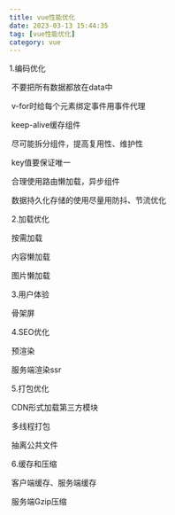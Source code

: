```yaml
---
title: vue性能优化
date: 2023-03-13 15:44:35
tag: [vue性能优化]
category: vue
---
```

1.编码优化

​      不要把所有数据都放在data中

​      v-for时给每个元素绑定事件用事件代理

​      keep-alive缓存组件

​      尽可能拆分组件，提高复用性、维护性

​      key值要保证唯一

​      合理使用路由懒加载，异步组件

​      数据持久化存储的使用尽量用防抖、节流优化

​    2.加载优化

​      按需加载

​      内容懒加载

​      图片懒加载

​    3.用户体验

​      骨架屏

​    4.SEO优化

​      预渲染

​      服务端渲染ssr

​    5.打包优化

​      CDN形式加载第三方模块

​      多线程打包

​      抽离公共文件

​    6.缓存和压缩

​      客户端缓存、服务端缓存

​      服务端Gzip压缩